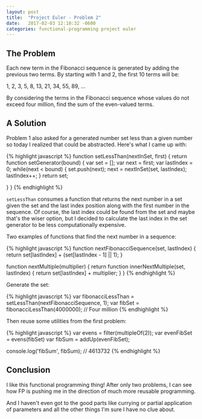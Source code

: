 ```yaml
---
layout: post
title:  "Project Euler - Problem 2"
date:   2017-02-03 12:10:32 -0600
categories: functional-programming project euler
---
```


## The Problem

Each new term in the Fibonacci sequence is generated by adding the previous two terms.  By starting with 1 and 2, the first 10 terms will be: 
 
1, 2, 3, 5, 8, 13, 21, 34, 55, 89, ...  
 
By considering the terms in the Fibonacci sequence whose values do not exceed four million, find the sum of the even-valued terms.

## A Solution

Problem 1 also asked for a generated number set less than a given number so today I realized that could be abstracted. Here's what I came up with:

{% highlight javascript %}
function setLessThan(nextInSet, first) {
  return function setGenerator(bound) {
    var set = [];
    var next = first;
    var lastIndex = 0;
    while(next < bound) {
      set.push(next);
      next = nextInSet(set, lastIndex);
      lastIndex++;
    }
    return set;

  }
}
{% endhighlight %}

`setLessThan` consumes a function that returns the next number in a set given the set and the last index position along with the first number in the sequence. Of course, the last index could be found from the set and maybe that's the wiser option, but I decided to calculate the last index in the set generator to be less computationally expensive.

Two examples of functions that find the next number in a sequence:

{% highlight javascript %}
function nextFibonacciSequence(set, lastIndex) {
  return set[lastIndex] + (set[lastIndex - 1] || 1);
}

function nextMultiple(multiplier) {
  return function innerNextMultiple(set, lastIndex) {
    return set[lastIndex] + multiplier;
  }
}
{% endhighlight %}

Generate the set:

{% highlight javascript %}
var fibonacciLessThan = setLessThan(nextFibonacciSequence, 1);
var fibSet = fibonacciLessThan(4000000); // Four million
{% endhighlight %}

Then reuse some utilities from the first problem:

{% highlight javascript %}
var evens = filter(multipleOf(2));
var evenFibSet = evens(fibSet)
var fibSum = addUp(evenFibSet);

console.log('fibSum', fibSum); // 4613732
{% endhighlight %}

## Conclusion

I like this functional programming thing! After only two problems, I can see how FP is pushing me in the direction of much more reusable programming.

And I haven't even got to the good parts like currying or partial application of parameters and all the other things I'm sure I have no clue about.

